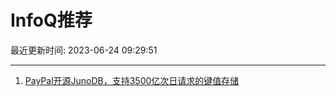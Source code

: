 # InfoQ推荐

最近更新时间: 2023-06-24 09:29:51

--- 
1. [PayPal开源JunoDB，支持3500亿次日请求的键值存储](https://www.infoq.cn/article/SabZ4XjSmvem6K32Z2V8) 
